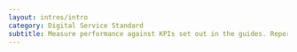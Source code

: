 ```yaml
---
layout: intros/intro
category: Digital Service Standard
subtitle: Measure performance against KPIs set out in the guides. Report on public dashboard.
---
```

